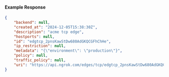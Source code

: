 <!-- Code generated for API Clients. DO NOT EDIT. -->

#### Example Response

```json
{
	"backend": null,
	"created_at": "2024-12-05T15:38:30Z",
	"description": "acme tcp edge",
	"hostports": null,
	"id": "edgtcp_2pnsKawStDw680AdGKQCGFhChHe",
	"ip_restriction": null,
	"metadata": "{\"environment\": \"production\"}",
	"policy": null,
	"traffic_policy": null,
	"uri": "https://api.ngrok.com/edges/tcp/edgtcp_2pnsKawStDw680AdGKQCGFhChHe"
}
```
